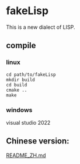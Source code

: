 # fakeLisp

This is a new dialect of LISP.  

## compile

### linux
```
cd path/to/fakeLisp
mkdir build
cd build
cmake ..
make
```

### windows

visual studio 2022

##  Chinese version:  
[README\_ZH.md](./README\_ZH.md)
